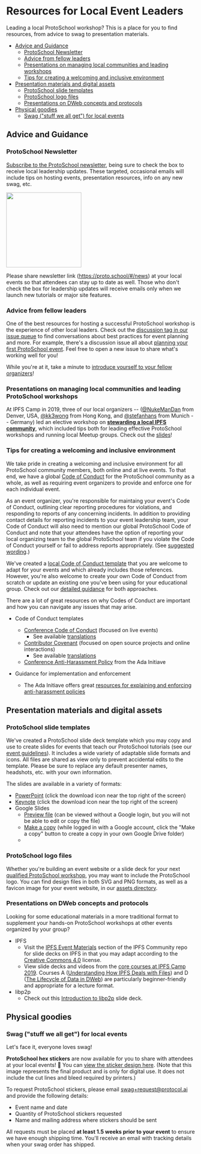 # Resources for Local Event Leaders

Leading a local ProtoSchool workshop? This is a place for you to find resources, from advice to swag to presentation materials.
- [Advice and Guidance](#advice-and-guidance)
   - [ProtoSchool Newsletter](#protoschool-newsletter)
   - [Advice from fellow leaders](#advice-from-fellow-leaders)
   - [Presentations on managing local communities and leading workshops](#presentations-on-managing-local-communities-and-leading-protoschool-workshops)
   - [Tips for creating a welcoming and inclusive environment](#tips-for-creating-a-welcoming-and-inclusive-environment)
- [Presentation materials and digital assets](#presentation-materials-and-digital-assets)
   - [ProtoSchool slide templates](#protoschool-slide-templates)
   - [ProtoSchool logo files](#protoschool-logo-files)
   - [Presentations on DWeb concepts and protocols](#presentations-on-dweb-concepts-and-protocols)
- [Physical goodies](#physical-goodies)
   - [Swag ("stuff we all get") for local events](#swag-stuff-we-all-get-for-local-events)

## Advice and Guidance

### ProtoSchool Newsletter

[Subscribe to the ProtoSchool newsletter](https://proto.school/#/news), being sure to check the box to receive local leadership updates. These targeted, occasional emails will include tips on hosting events, presentation resources, info on any new swag, etc.

<img src="https://user-images.githubusercontent.com/19171465/86145956-96d3ad80-bac5-11ea-8a26-a9028f2d43c1.png" height="200" />

Please share newsletter link (https://proto.school/#/news) at your local events so that attendees can stay up to date as well. Those who don't check the box for leadership updates will receive emails only when we launch new tutorials or major site features. 


### Advice from fellow leaders

One of the best resources for hosting a successful ProtoSchool workshop is the experience of other local leaders. Check out the [discussion tag in our issue queue](https://github.com/ProtoSchool/organizing/issues?q=is%3Aissue+is%3Aopen+label%3Adiscussion) to find conversations about best practices for event planning and more.  For example, there's a discussion issue all about [planning your first ProtoSchool event](https://github.com/ProtoSchool/organizing/issues/33). Feel free to open a new issue to share what's working well for you!

While you're at it, take a minute to [introduce yourself to your fellow organizers](https://github.com/ProtoSchool/organizing/issues/26)!

### Presentations on managing local communities and leading ProtoSchool workshops

At IPFS Camp in 2019, three of our local organizers -- ([@NukeManDan](https://github.com/NukeManDan) from Denver, USA, [@kk3wong](https://github.com/kk3wong) from Hong Kong, and [@stefanhans](https://github.com/stefanhans) from Munich --  Germany) led an elective workshop on [**stewarding a local IPFS community**](https://github.com/ipfs/camp/blob/master/CORE_AND_ELECTIVE_COURSES/ELECTIVE_COURSE_F/README.md), which included tips both for leading effective ProtoSchool workshops and running local Meetup groups.  Check out the [slides](https://docs.google.com/presentation/d/1OLmSfOMjffl7z2ODxHaBcQBmyVEGdt8O7h3bxYv_VVI/edit#slide=id.g4c43915634_2_51)!

### Tips for creating a welcoming and inclusive environment

We take pride in creating a welcoming and inclusive environment for all ProtoSchool community members, both online and at live events. To that end, we have a global [Code of Conduct](https://github.com/protoschool/organizing/blob/master/CODE_OF_CONDUCT.md) for the ProtoSchool community as a whole, as well as requiring event organizers to provide and enforce one for each individual event.

As an event organizer, you're responsible for maintaing your event's Code of Conduct, outlining clear reporting procedures for violations, and responding to reports of any concerning incidents. In addition to providing contact details for reporting incidents to your event leadership team, your Code of Conduct will also need to mention our global ProtoSchool Code of Conduct and note that your attendees have the option of reporting your local organizing team to the global ProtoSchool team if you violate the Code of Conduct yourself or fail to address reports appropriately. (See [suggested wording](https://github.com/ProtoSchool/organizing/tree/master/assets/code-of-conduct#referencing-protoschools-global-code-of-conduct-mandatory).)

We've created a [local Code of Conduct template](https://github.com/ProtoSchool/organizing/tree/master/assets/code-of-conduct#using-our-local-code-of-conduct-template-optional) that you are welcome to adapt for your events and which already includes those references. However, you're also welcome to create your own Code of Conduct from scratch or update an existing one you've been using for your educational group. Check out our [detailed guidance](https://github.com/ProtoSchool/organizing/tree/master/assets/code-of-conduct) for both approaches.

There are a lot of great resources on why Codes of Conduct are important and how you can navigate any issues that may arise.

- Code of Conduct templates
  - [Conference Code of Conduct](http://confcodeofconduct.com/) (focused on live events)
    - See available [translations](https://github.com/confcodeofconduct/confcodeofconduct.com)
  - [Contributor Covenant](https://www.contributor-covenant.org/version/1/4/code-of-conduct) (focused on open source projects and online interactions)
    - See available [translations](https://www.contributor-covenant.org/translations)
  - [Conference Anti-Harassment Policy](http://geekfeminism.wikia.com/wiki/Conference_anti-harassment/Policy) from the Ada Initiave

- Guidance for implementation and enforcement
  - The Ada Initiave offers great [resources for explaining and enforcing anti-harassment policies](http://geekfeminism.wikia.com/wiki/Conference_anti-harassment/Policy_resources)


## Presentation materials and digital assets

### ProtoSchool slide templates
We've created a ProtoSchool slide deck template which you may copy and use to create slides for events that teach our ProtoSchool tutorials (see our [event guidelines](./README.md#event-guidelines)). It includes a wide variety of adaptable slide formats and icons. All files are shared as view only to prevent accidental edits to the template. Please be sure to replace any default presenter names, headshots, etc. with your own information.

The slides are available in a variety of formats:
- [PowerPoint](https://drive.google.com/a/protocol.ai/file/d/1i7fE3UXDVU_tSkw2iPPtDa5c1gXiuQFz/view?usp=sharing) (click the download icon near the top right of the screen)
- [Keynote](https://drive.google.com/file/d/1E74m5DcIRYMH0wcFF_wLn7CPtpDNqqFt/view?usp=sharing) (click the download icon near the top right of the screen)
- Google Slides
     - [Preview file](https://docs.google.com/presentation/d/1-bbbpUdElae6T4eTZvB20pj75bCPVgzfRV7wsDaXh9g/edit?usp=sharing) (can be viewed without a Google login, but you will not be able to edit or copy the file)
     - [Make a copy](https://docs.google.com/presentation/d/1-bbbpUdElae6T4eTZvB20pj75bCPVgzfRV7wsDaXh9g/copy) (while logged in with a Google account, click the "Make a copy" button to create a copy in your own Google Drive folder)
     -
### ProtoSchool logo files
Whether you're building an event website or a slide deck for your next [qualified ProtoSchool workshop](./README.md#event-guidelines), you may want to include the ProtoSchool logo. You can find design files in both SVG and PNG formats, as well as a favicon image for your event website, in our [assets directory](/assets).

### Presentations on DWeb concepts and protocols
Looking for some educational materials in a more traditional format to supplement your hands-on ProtoSchool workshops at other events organized by your group?

- IPFS
  - Visit the [IPFS Event Materials](https://github.com/ipfs/community#ipfs-event-materials) section of the IPFS Community repo for slide decks on IPFS in that you may adapt according to the [Creative Commons 4.0](https://creativecommons.org/licenses/by-sa/4.0/) license.
  - View slide decks and videos from the [core courses at IPFS Camp 2019](https://github.com/ipfs/camp#-core--elective-courses--youtube-playlist). Courses A ([Understanding How IPFS Deals with Files](https://youtu.be/Z5zNPwMDYGg)) and D ([The Lifecycle of Data in DWeb](https://youtu.be/fLUq0RkiTBA)) are particularly beginner-friendly and appropriate for a lecture format.
- libp2p
   - Check out this [Introduction to libp2p](https://github.com/raulk/talks/blob/master/libp2p%20-%20Crosslink%2719%20-%20Introduction%20to%20libp2p%20(Taipei%2C%202019-10-20).pdf) slide deck.


## Physical goodies

### Swag ("stuff we all get") for local events
Let's face it, everyone loves swag!

**ProtoSchool hex stickers** are now available for you to share with attendees at your local events! 🎉 You can [view the sticker design here](/assets/swag/protoschool_sticker_digital_use_only.png). (Note that this image represents the final product and is only for digital use. It does not include the cut lines and bleed required by printers.)

To request ProtoSchool stickers, please email [swag+request@protocol.ai](mailto:swag+request@protocol.ai) and provide the following details:

- Event name and date
- Quantity of ProtoSchool stickers requested
- Name and mailing address where stickers should be sent

All requests must be placed **at least 1.5 weeks prior to your event** to ensure we have enough shipping time. You'll receive an email with tracking details when your swag order has shipped.
